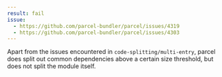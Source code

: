 ```yaml
---
result: fail
issue:
  - https://github.com/parcel-bundler/parcel/issues/4319
  - https://github.com/parcel-bundler/parcel/issues/4303
---
```


Apart from the issues encountered in `code-splitting/multi-entry`, parcel does split out common dependencies above a certain size threshold, but does not split the module itself.
